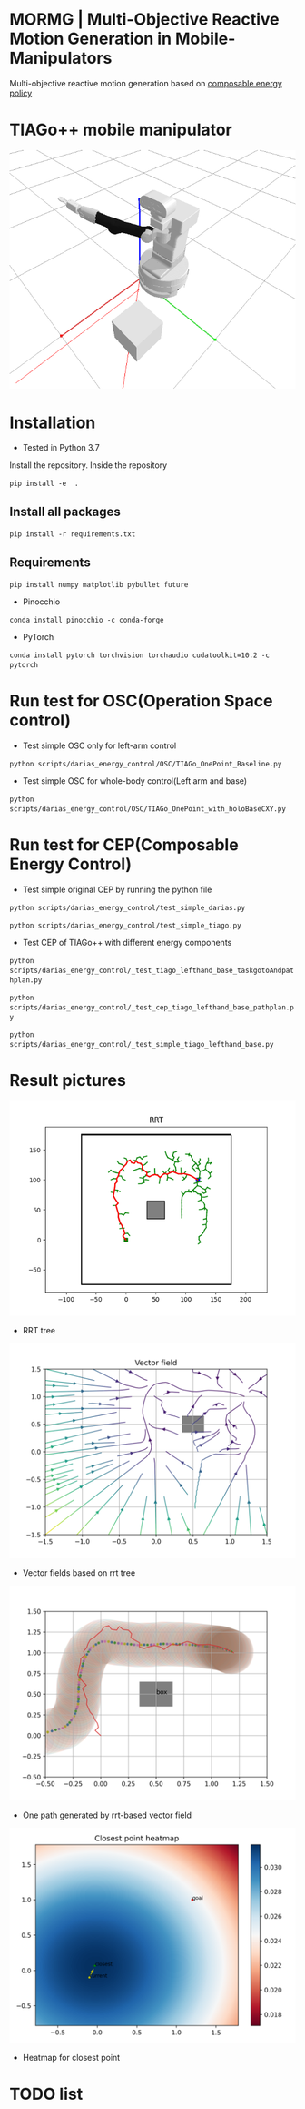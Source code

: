# MORMG | Multi-Objective Reactive Motion Generation in Mobile-Manipulators

Multi-objective reactive motion generation based on [composable energy policy](https://arxiv.org/pdf/2105.04962.pdf)

# TIAGo++ mobile manipulator
![TIAGo++](https://github.com/hjw-1014/Multi-Objective-Reactive-Motion-Planning-in-Mobile-Manipulators/blob/devel/TIAGo%2B%2B.png)

# Installation

* Tested in Python 3.7

Install the repository. Inside the repository

``pip install -e  .``

## Install all packages
``pip install -r requirements.txt``

## Requirements

``pip install numpy matplotlib pybullet future``

* Pinocchio

``conda install pinocchio -c conda-forge``

* PyTorch

``conda install pytorch torchvision torchaudio cudatoolkit=10.2 -c pytorch``

# Run test for OSC(Operation Space control)

* Test simple OSC only for left-arm control

`` python scripts/darias_energy_control/OSC/TIAGo_OnePoint_Baseline.py ``


* Test simple OSC for whole-body control(Left arm and base)

`` python scripts/darias_energy_control/OSC/TIAGo_OnePoint_with_holoBaseCXY.py ``


# Run test for CEP(Composable Energy Control)

* Test simple original CEP by running the python file

``python scripts/darias_energy_control/test_simple_darias.py``

``python scripts/darias_energy_control/test_simple_tiago.py``

* Test CEP of TIAGo++ with different energy components

``python scripts/darias_energy_control/_test_tiago_lefthand_base_taskgotoAndpathplan.py``

``python scripts/darias_energy_control/_test_cep_tiago_lefthand_base_pathplan.py``

``python scripts/darias_energy_control/_test_simple_tiago_lefthand_base.py``

# Result pictures

![RRT tree](https://github.com/hjw-1014/Multi-Objective-Reactive-Motion-Planning-in-Mobile-Manipulators/blob/main/scripts/_scripts_run/figures/rrt_tree_0705_1.png)
* RRT tree
 
![Vector field](https://github.com/hjw-1014/Multi-Objective-Reactive-Motion-Planning-in-Mobile-Manipulators/blob/main/scripts/_scripts_run/vector_field/rrt_tree_exp_2021-08-17-22_51_47.png)
* Vector fields based on rrt tree

![One path generated by RRT-based vector field](https://github.com/hjw-1014/Multi-Objective-Reactive-Motion-Planning-in-Mobile-Manipulators/blob/main/scripts/_scripts_run/figures/run_exp_2021-08-09-16_59_44.png)
* One path generated by rrt-based vector field

![Heatmap for closest point](https://github.com/hjw-1014/Multi-Objective-Reactive-Motion-Planning-in-Mobile-Manipulators/blob/devel/Results_figure/heatmap/2021-09-17-16_43_24/heatmap_2021-09-17-16_43_29.png)
* Heatmap for closest point

# TODO list

